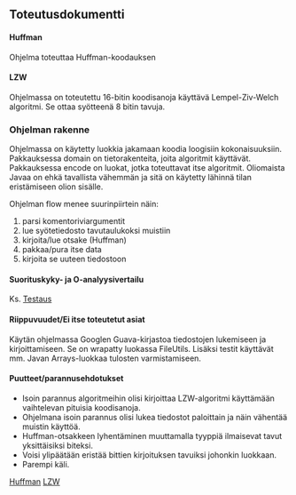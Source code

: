 ## Toteutusdokumentti

#### Huffman
Ohjelma toteuttaa Huffman-koodauksen 

#### LZW
Ohjelmassa on toteutettu 16-bitin koodisanoja käyttävä Lempel-Ziv-Welch algoritmi.
Se ottaa syötteenä 8 bitin tavuja.

### Ohjelman rakenne
Ohjelmassa on käytetty luokkia jakamaan koodia loogisiin kokonaisuuksiin.
Pakkauksessa domain on tietorakenteita, joita algoritmit käyttävät.
Pakkauksessa encode on luokat, jotka toteuttavat itse algoritmit. 
Oliomaista Javaa on ehkä tavallista vähemmän ja sitä on käytetty lähinnä tilan eristämiseen olion sisälle.

Ohjelman flow menee suurinpiirtein näin:
1. parsi komentoriviargumentit
2. lue syötetiedosto tavutaulukoksi muistiin
3. kirjoita/lue otsake (Huffman)
4. pakkaa/pura itse data
5. kirjoita se uuteen tiedostoon

#### Suorituskyky- ja O-analyysivertailu
Ks. [Testaus](./Testaus.md)

#### Riippuvuudet/Ei itse toteutetut asiat
Käytän ohjelmassa Googlen Guava-kirjastoa tiedostojen lukemiseen ja kirjoittamiseen. 
Se on wrapatty luokassa FileUtils. Lisäksi testit käyttävät mm. Javan Arrays-luokkaa tulosten varmistamiseen.

#### Puutteet/parannusehdotukset
* Isoin parannus algoritmeihin olisi kirjoittaa LZW-algoritmi käyttämään vaihtelevan pituisia koodisanoja.
* Ohjelmana isoin parannus olisi lukea tiedostot paloittain ja näin vähentää muistin käyttöä.
* Huffman-otsakkeen lyhentäminen muuttamalla tyyppiä ilmaisevat tavut yksittäisiksi biteksi.
* Voisi ylipäätään eristää bittien kirjoituksen tavuiksi johonkin luokkaan.
* Parempi käli.

[Huffman](https://en.wikipedia.org/wiki/Huffman_coding)
[LZW](https://en.wikipedia.org/wiki/Lempel%E2%80%93Ziv%E2%80%93Welch)
